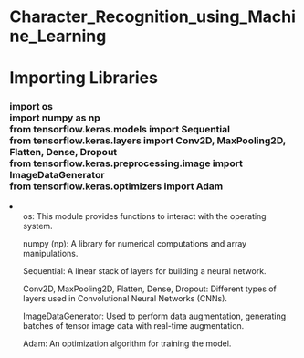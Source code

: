 ﻿# Character_Recognition_using_Machine_Learning
<h1>Importing Libraries</h1>
<h3>
import os<br>
import numpy as np<br>
from tensorflow.keras.models import Sequential<br>
from tensorflow.keras.layers import Conv2D, MaxPooling2D, Flatten, Dense, Dropout<br>
from tensorflow.keras.preprocessing.image import ImageDataGenerator<br>
from tensorflow.keras.optimizers import Adam</h3>
<li>
  <ol>os: This module provides functions to interact with the operating system.</ol>
<ol>numpy (np): A library for numerical computations and array manipulations.</ol>
<ol>Sequential: A linear stack of layers for building a neural network.</ol>
<ol>Conv2D, MaxPooling2D, Flatten, Dense, Dropout: Different types of layers used in Convolutional Neural Networks (CNNs).</ol>
<ol>ImageDataGenerator: Used to perform data augmentation, generating batches of tensor image data with real-time augmentation.</ol>
<ol>Adam: An optimization algorithm for training the model.</ol></li>
